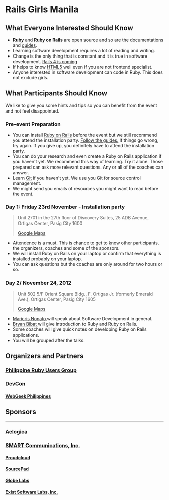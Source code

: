 # Rails Girls Manila

## What Everyone Interested Should Know

*   <strong>Ruby</strong> and <strong>Ruby on Rails</strong> are open source and so are the documentations and <a href="http://guides.rubyonrails.org/" target="_blank">guides</a>.
*   Learning software development requires a lot of reading and writing.
*   Change is the only thing that is constant and it is true in software development. <a href="http://vimeo.com/51181496" target="_blank"> Rails 4 is coming</a>
*   If helps to know <a href="http://diveintohtml5.info/" target="_blank">HTML5</a> well even if you are not frontend specialist.
*   Anyone interested in software development can code in Ruby. This does not exclude girls.


## What Participants Should Know

We like to give you some hints and tips so you can benefit from the event and not feel disappointed.


### Pre-event Preparation

*   You can install <a href="http://guides.railsgirls.com/install/" target="_blank">Ruby on Rails</a> before the event but we still recommend you attend the installation party. <a href="http://guides.railsgirls.com/install/" target="_blank">Follow the guides.</a> If things go wrong, try again. If you give up, you definitely have to attend the installation party.
*   You can do your research and even create a Ruby on Rails application if you haven't yet. We recommend this way of learning. Try it alone. Those prepared can ask more relevant questions. Any or all of the coaches can answer.
*   Learn <a href="http://www.codeschool.com/courses/try-git" target="_blank">Git</a> if you haven't yet. We use you Git for source control management.
*   We might send you emails of resources you might want to read before the event.


### Day 1: Friday 23rd November - Installation party

> Unit 2701 in the 27th floor of Discovery Suites,
> 25 ADB Avenue, Ortigas Center, Pasig City 1600
>
> <a href="http://goo.gl/maps/rDsgk" target="_blank"> Google Maps </a>

*   Attendence is a must. This is chance to get to know other participants, the organizers, coaches and some of the sponsors.
*   We will install Ruby on Rails on your laptop or confirm that everything is installed probably on your laptop.
*   You can ask questions but the coaches are only around for two hours or so.


### Day 2/ November 24, 2012

> Unit 502 5/F Orient Square Bldg.,
> F. Ortigas Jr. (formerly Emerald Ave.),
> Ortigas Center, Pasig City 1605
>
> <a href="http://goo.gl/maps/9o3XJ" target="_blank"> Google Maps </a>

*   <a href="http://ph.linkedin.com/in/maricris122680" target="_blank"> Maricris Nonato </a> will speak about Software Development in general.
*    <a href="http://www.bryanbibat.net/" target="_blank"> Bryan Bibat </a> will give introduction to Ruby and Ruby on Rails.
*   Some coaches will give quick notes on developing Ruby on Rails applications.
*   You will be grouped after the talks.

## Organizers and Partners
### <a target="_blank" href="http://groups.google.com/group/ruby-phil">Philippine Ruby Users Group</a>

### <a target="_blank" href="http://devcon.ph/">DevCon</a>
#### <a target="_blank" href="http://webgeek.ph/">WebGeek Philippines</a>


## Sponsors
---------------------------------------

### <a target="_blank" href="http://aelogica.com/">Aelogica</a>
### <a target="_blank" href="http://smart.com.ph/">SMART Communications, Inc. </a>
#### <a target="_blank" href="http://www.proudcloud.net/">Proudcloud</a>
#### <a target="_blank" href="http://www.sourcepad.com/">SourcePad</a>
#### <a target="_blank" href="http://www.globe.com.ph">Globe Labs</a>
#### <a target="_blank" href="http://www.exist.com/">Exist Software Labs, Inc.</a>
